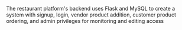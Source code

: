 The restaurant platform's backend uses Flask and MySQL to create a system with signup, login, vendor
product addition, customer product ordering, and admin privileges for monitoring and editing access
